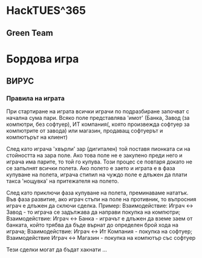 # HackTUES^365
## Green Team

# Бордова игра
## ВИРУС
### Правила на играта
При стартиране на играта всички играчи по подразбиране започват с начална сума пари.
Всяко поле представлява 'имот' (Банка, Завод (за компютри, без софтуер), ИТ компания(, която произвежда софтуер за компютрите от завода) или магазин, продаващ софтуерът и компютърът на клиент)

След като играча 'хвърли' зар (дигитален) той поставя пионката си на стойността на зара поле. Ако това поле не е закупено преди него и играча има парите, то той го купува. Този процес се повтаря докато не се запълнят всички полета. Ако полето е заето и играта е в фаза купуване на полета, играча стипил на чуждо поле е длъжен да плати такса 'нощувка' на притежателя на полето.

След като приключи фаза купуване на полета, преминаваме нататък. Във фаза развитие, ако играч стъпи на поле на противник, то въпросния играч е длъжен да сключи сделка. Пример: Взаимодействие: Играч <-> Завод - то играча се задължава да направи покупка на компютри; Взаимодействие: Играч <-> Банка - играчът е длъжен да вземе заем от банката, който трябва да бъде върнат до определен брой хода на играча; Взаимодействие: Играч <-> Ит Компания - покупка на софтуер; Взаимодействие Играч <-> Магазин - покупка на компютър със софтуер

Тези сделки могат да бъдат хакнати ...

